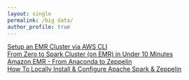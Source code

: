 ```yaml
---
layout: single
permalink: /big data/
author_profile: true
---
```


[Setup an EMR Cluster via AWS CLI](https://dziganto.github.io/aws/aws%20cli/emr/big%20data/hadoop/jupyterhub/spark/Setup-an-EMR-Cluster-via-AWS-CLI/)  
[From Zero to Spark Cluster (on EMR) in Under 10 Minutes ](https://dziganto.github.io/amazon%20emr/apache%20spark/apache%20zeppelin/big%20data/From-Zero-to-Spark-Cluster-in-Under-Ten-Minutes/)  
[Amazon EMR - From Anaconda to Zeppelin](https://dziganto.github.io/zeppelin/spark/zeppelinhub/emr/anaconda/tensorflow/shiro/s3/theano/bootstrap%20script/EMR-From-Scratch/)  
[How To Locally Install & Configure Apache Spark & Zeppelin](https://dziganto.github.io/anaconda/shiro/spark/zeppelin/zeppelinhub/How-To-Locally-Install-Apache-Spark-And-Zeppelin/)  
